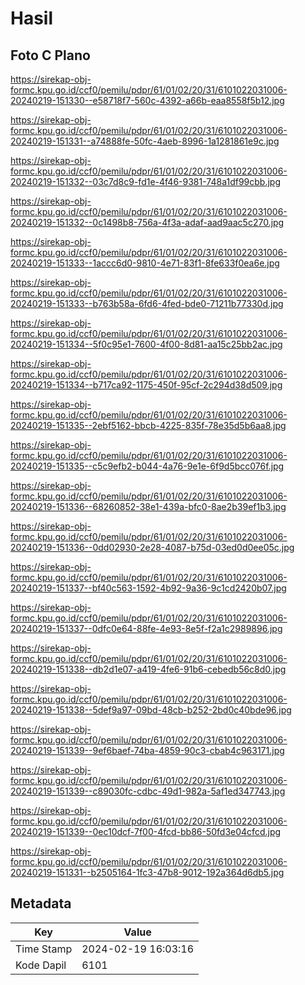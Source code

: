 # Hasil

## Foto C Plano

https://sirekap-obj-formc.kpu.go.id/ccf0/pemilu/pdpr/61/01/02/20/31/6101022031006-20240219-151330--e58718f7-560c-4392-a66b-eaa8558f5b12.jpg

https://sirekap-obj-formc.kpu.go.id/ccf0/pemilu/pdpr/61/01/02/20/31/6101022031006-20240219-151331--a74888fe-50fc-4aeb-8996-1a1281861e9c.jpg

https://sirekap-obj-formc.kpu.go.id/ccf0/pemilu/pdpr/61/01/02/20/31/6101022031006-20240219-151332--03c7d8c9-fd1e-4f46-9381-748a1df99cbb.jpg

https://sirekap-obj-formc.kpu.go.id/ccf0/pemilu/pdpr/61/01/02/20/31/6101022031006-20240219-151332--0c1498b8-756a-4f3a-adaf-aad9aac5c270.jpg

https://sirekap-obj-formc.kpu.go.id/ccf0/pemilu/pdpr/61/01/02/20/31/6101022031006-20240219-151333--1accc6d0-9810-4e71-83f1-8fe633f0ea6e.jpg

https://sirekap-obj-formc.kpu.go.id/ccf0/pemilu/pdpr/61/01/02/20/31/6101022031006-20240219-151333--b763b58a-6fd6-4fed-bde0-71211b77330d.jpg

https://sirekap-obj-formc.kpu.go.id/ccf0/pemilu/pdpr/61/01/02/20/31/6101022031006-20240219-151334--5f0c95e1-7600-4f00-8d81-aa15c25bb2ac.jpg

https://sirekap-obj-formc.kpu.go.id/ccf0/pemilu/pdpr/61/01/02/20/31/6101022031006-20240219-151334--b717ca92-1175-450f-95cf-2c294d38d509.jpg

https://sirekap-obj-formc.kpu.go.id/ccf0/pemilu/pdpr/61/01/02/20/31/6101022031006-20240219-151335--2ebf5162-bbcb-4225-835f-78e35d5b6aa8.jpg

https://sirekap-obj-formc.kpu.go.id/ccf0/pemilu/pdpr/61/01/02/20/31/6101022031006-20240219-151335--c5c9efb2-b044-4a76-9e1e-6f9d5bcc076f.jpg

https://sirekap-obj-formc.kpu.go.id/ccf0/pemilu/pdpr/61/01/02/20/31/6101022031006-20240219-151336--68260852-38e1-439a-bfc0-8ae2b39ef1b3.jpg

https://sirekap-obj-formc.kpu.go.id/ccf0/pemilu/pdpr/61/01/02/20/31/6101022031006-20240219-151336--0dd02930-2e28-4087-b75d-03ed0d0ee05c.jpg

https://sirekap-obj-formc.kpu.go.id/ccf0/pemilu/pdpr/61/01/02/20/31/6101022031006-20240219-151337--bf40c563-1592-4b92-9a36-9c1cd2420b07.jpg

https://sirekap-obj-formc.kpu.go.id/ccf0/pemilu/pdpr/61/01/02/20/31/6101022031006-20240219-151337--0dfc0e64-88fe-4e93-8e5f-f2a1c2989896.jpg

https://sirekap-obj-formc.kpu.go.id/ccf0/pemilu/pdpr/61/01/02/20/31/6101022031006-20240219-151338--db2d1e07-a419-4fe6-91b6-cebedb56c8d0.jpg

https://sirekap-obj-formc.kpu.go.id/ccf0/pemilu/pdpr/61/01/02/20/31/6101022031006-20240219-151338--5def9a97-09bd-48cb-b252-2bd0c40bde96.jpg

https://sirekap-obj-formc.kpu.go.id/ccf0/pemilu/pdpr/61/01/02/20/31/6101022031006-20240219-151339--9ef6baef-74ba-4859-90c3-cbab4c963171.jpg

https://sirekap-obj-formc.kpu.go.id/ccf0/pemilu/pdpr/61/01/02/20/31/6101022031006-20240219-151339--c89030fc-cdbc-49d1-982a-5af1ed347743.jpg

https://sirekap-obj-formc.kpu.go.id/ccf0/pemilu/pdpr/61/01/02/20/31/6101022031006-20240219-151339--0ec10dcf-7f00-4fcd-bb86-50fd3e04cfcd.jpg

https://sirekap-obj-formc.kpu.go.id/ccf0/pemilu/pdpr/61/01/02/20/31/6101022031006-20240219-151331--b2505164-1fc3-47b8-9012-192a364d6db5.jpg


## Metadata

| Key        | Value               |
| ---------- | ------------------- |
| Time Stamp | 2024-02-19 16:03:16 |
| Kode Dapil | 6101                |



